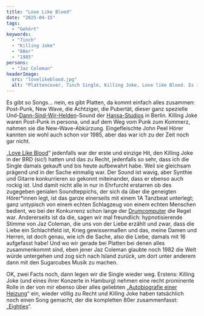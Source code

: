```yaml
---
title: "Love Like Blood"
date: "2025-04-15"
tags:
  - "Gehört"
keywords:
  - "7inch"
  - "Killing Joke"
  - "80er"
  - "1985"
persons:
  - "Jaz Coleman"
headerImage:
  src: "lovelikeblood.jpg"
  alt: "Plattencover, 7inch Single, Killing Joke, Love like Blood. Es ist der Torso eines sehr muskulösen, nackten Mannes zu sehen, der vor seiner Brust diagonal von unten links nach oben recht ein silberglänzendes Samurai-Schwert hält."
---
```


Es gibt so Songs… nein, es gibt Platten, da kommt einfach alles zusammen: Post-Punk, New Wave, die Achtziger, die Pubertät, dieser ganz spezielle Und-[Dann-Sind-Wir-Helden](https://youtu.be/fCTt0VDNJaQ)-Sound der [Hansa-Studios](https://hansastudios.de/) in Berlin. Killing Joke waren Post-Punk in persona, und auf dem Weg vom Punk zum Kommerz, nahmen sie die New-Wave-Abkürzung. Eingefleischte John Peel Hörer kannten sie wohl auch schon vor 1985, aber das war ich zu der Zeit noch gar nicht.

„[Love Like Blood](https://youtu.be/TnpwuRlXbhk)“ jedenfalls war der erste und einzige Hit, den Killing Joke in der BRD (sic!) hatten und das zu Recht, jedenfalls so sehr, dass ich die Single damals gekauft und bis heute aufbewahrt habe. Weil sie gleichsam prägend und in der Sache einmalig war. Der Sound ist wavig, aber Synthie und Gitarre konkurrieren so gekonnt miteinander, dass er ebenso auch rockig ist. Und damit nicht alle in nur in Ehrfurcht erstarren ob des zugegeben genialen Soundteppichs, der sich da über die geneigten Hörer\*innen legt, ist das ganze einerseits mit einem 1A Tanzbeat unterlegt; ganz untypisch von einem echten Schlagzeug von einem echten Menschen bedient, wo bei der Konkurrenz schon lange der [Drumcomputer](https://sisterswiki.org/Doktor_Avalanche) die Regel war. Andererseits ist da die, sagen wir mal freundlich: hypnotisierende Stimme von Jaz Coleman, die uns von der Liebe erzählt und zwar, dass die Liebe ein Schlachtfeld ist, Krieg gewissermaßen und das, meine Damen und Herren, ist doch genau, wie ich die Sache, also die Liebe, damals mit 16 aufgefasst habe! Und wo wir gerade bei Platten bei denen alles zusammenkommt sind, eben jener Jaz Coleman glaubte noch 1982 die Welt würde untergehen und zog sich nach Island zurück, um dort unter anderem dann mit den Sugarcubes Musik zu machen.

OK, zwei Facts noch, dann legen wir die Single wieder weg. Erstens: Killing Joke (und eines ihrer Konzerte in Hamburg) nehmen eine recht prominente Rolle in der von mir ebenso über alles geliebten „[Autobiografie einer Heizung](https://youtu.be/tIwMU1NGVGM)“ ein, wieder völlig zu Recht und Killing Joke haben tatsächlich noch einen Song gemacht, der die kompletten 80er zusammenfasst: „[Eighties](https://youtu.be/x1U1Ue_5kq8)“.